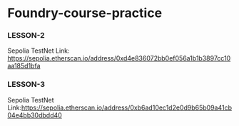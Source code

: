 # Foundry-course-practice

### LESSON-2
  Sepolia TestNet Link: https://sepolia.etherscan.io/address/0xd4e836072bb0ef056a1b1b3897cc10aa185d1bfa
  
### LESSON-3
  Sepolia TestNet Link:https://sepolia.etherscan.io/address/0xb6ad10ec1d2e0d9b65b09a41cb04e4bb30dbdd40
